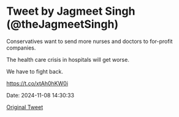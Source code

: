 # Tweet by Jagmeet Singh (@theJagmeetSingh)

Conservatives want to send more nurses and doctors to for-profit companies.

The health care crisis in hospitals will get worse.

We have to fight back.

https://t.co/xtAh0hKW0i

Date: 2024-11-08 14:30:33

[Original Tweet](https://x.com/theJagmeetSingh/status/1854894279744766403)
